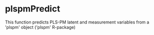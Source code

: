 # plspmPredict
This function predicts PLS-PM latent and measurement variables from a 'plspm' object ('plspm' R-package)
